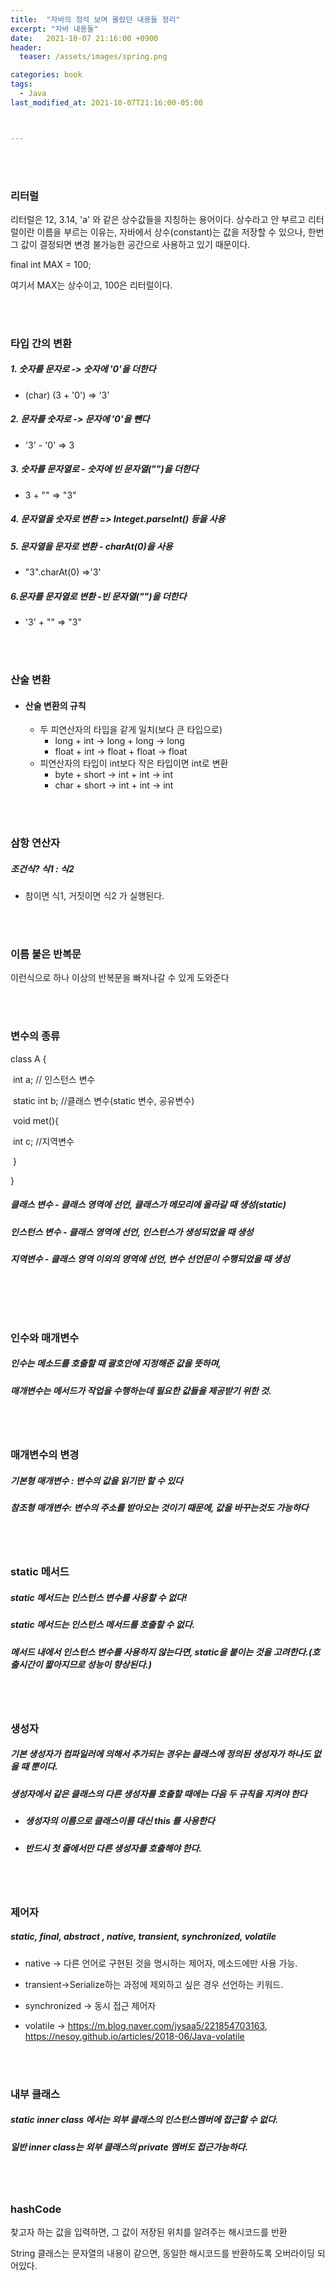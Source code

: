 ```yaml
---
title:  "자바의 정석 보며 몰랐던 내용들 정리"
excerpt: "자바 내용들"
date:   2021-10-07 21:16:00 +0900
header:
  teaser: /assets/images/spring.png

categories: book
tags:
  - Java
last_modified_at: 2021-10-07T21:16:00-05:00



---
```


<br/>

<br/>

### 리터럴

리터럴은 12, 3.14, 'a' 와 같은 상수값들을 지칭하는 용어이다. 상수라고 안 부르고 리터럴이란 이름을 부르는 이유는, 자바에서 상수(constant)는 값을 저장할 수 있으나, 한번 그 값이 결정되면 변경 불가능한 공간으로 사용하고 있기 때문이다. 

final int MAX = 100;

여기서 MAX는 상수이고, 100은 리터럴이다.

<br/>

<br/>

### 타입 간의 변환

##### 1. 숫자를 문자로 -> 숫자에 '0'을 더한다

- (char) (3 + '0') =>  '3'

##### 2. 문자를 숫자로 -> 문자에 '0'을 뺀다

- '3' - '0' => 3

##### 3. 숫자를 문자열로 - 숫자에 빈 문자열("")을 더한다

- 3 + "" => "3"

##### 4. 문자열을 숫자로 변환 => Integet.parseInt() 등을 사용

##### 5. 문자열을 문자로 변환 - charAt(0)을 사용

- "3".charAt(0) =>'3'

##### 6.문자를 문자열로 변환  -빈 문자열("")을 더한다

- '3' + "" => "3"

<br/>

<br/>

### 산술 변환

- #### 산술 변환의 규칙

  - 두 피연산자의 타입을 같게 일치(보다 큰 타입으로)
    - long + int -> long + long -> long
    - float + int -> float + float -> float
  - 피연산자의 타입이 int보다 작은 타입이면 int로 변환
    - byte + short -> int + int -> int
    - char + short -> int + int -> int

<br/>

<br/>

### 삼항 연산자

##### 조건식? 식1 : 식2

- 참이면 식1, 거짓이면 식2 가 실행된다.

<br/>

<br/>

### 이름 붙은 반복문

<script src="https://gist.github.com/ShinDongHun1/4749db6ee6ed6fb6a6233f4af23f1784.js"></script>

이런식으로 하나 이상의 반복문을 빠져나갈 수 있게 도와준다

<br/>

<br/>

### 변수의 종류

class A {

​	int a; // 인스턴스 변수

​	static int b; //클래스 변수(static 변수, 공유변수)

​	void met(){

​		int c; //지역변수

​	}

} 

##### 클래스 변수 - 클래스 영역에 선언, 클래스가 메모리에 올라갈 때 생성(static)

##### 인스턴스 변수 - 클래스 영역에 선언, 인스턴스가 생성되었을 때 생성

##### 지역변수 - 클래스 영역 이외의 영역에 선언, 변수 선언문이 수행되었을 때 생성

##### <br/>

<br/>

### 인수와 매개변수

##### 인수는 메소드를 호출할 때 괄호안에 지정해준 값을 뜻하며,

##### 매개변수는 메서드가 작업을 수행하는데 필요한 값들을 제공받기 위한 것.

<br/>

<br/>

### 매개변수의 변경

##### 기본형 매개변수 : 변수의 값을 읽기만 할 수 있다

##### 참조형 매개변수: 변수의 주소를 받아오는 것이기 때문에, 값을 바꾸는것도 가능하다

<br/><br/>

### static 메서드

##### static 메서드는 인스턴스 변수를 사용할 수 없다!

##### static 메서드는 인스턴스 메서드를 호출할 수 없다.

##### 메서드 내에서 인스턴스 변수를 사용하지 않는다면, static을 붙이는 것을 고려한다.(호출시간이 짧아지므로 성능이 향상된다.)

<br/><br/>

### 생성자

##### 기본 생성자가 컴파일러에 의해서 추가되는 경우는 클래스에 정의된 생성자가 하나도 없을 때 뿐이다.

##### 생성자에서 같은 클래스의 다른 생성자를 호출할 때에는 다음 두 규칙을 지켜야 한다

- ##### 생성자의 이름으로 클래스이름 대신 this 를 사용한다

- ##### 반드시 첫 줄에서만 다른 생성자를 호출해야 한다.

<br/><br/>

### 제어자

##### static, final, abstract , native, transient, synchronized, volatile

- native -> 다른 언어로 구현된 것을 명시하는 제어자, 메소드에만 사용 가능.

- transient->Serialize하는 과정에 제외하고 싶은 경우 선언하는 키워드.
- synchronized -> 동시 접근 제어자
- volatile -> https://m.blog.naver.com/jysaa5/221854703163, https://nesoy.github.io/articles/2018-06/Java-volatile

<br/><br/>

### 내부 클래스

##### static inner class 에서는 외부 클래스의 인스턴스멤버에 접근할 수 없다.

##### 일반 inner class는 외부 클래스의 private 멤버도 접근가능하다.

<br/><br/>

### hashCode

찾고자 하는 값을 입력하면, 그 값이 저장된 위치를 알려주는 해시코드를 반환

String 클래스는 문자열의 내용이 같으면, 동일한 해시코드를 반환하도록 오버라이딩 되어있다.